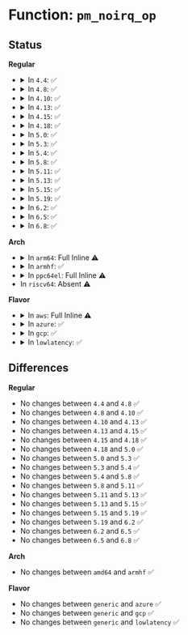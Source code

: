 # Function: <code>pm_noirq_op</code>

## Status
<b>Regular</b>
<ul>
<li>
<details>
<summary>In <code>4.4</code>: ✅</summary>

```c
pm_callback_t pm_noirq_op(const struct dev_pm_ops *ops, pm_message_t state);
```

**Collision:** Unique Static

**Inline:** No

**Transformation:** False

**Instances:**

```
In drivers/base/power/main.c (ffffffff81558440)
Location: drivers/base/power/main.c:319
Inline: False
Direct callers:
  - drivers/base/power/main.c:device_resume_noirq
  - drivers/base/power/main.c:device_resume_noirq
  - drivers/base/power/main.c:device_resume_noirq
  - drivers/base/power/main.c:device_resume_noirq
  - drivers/base/power/main.c:device_resume_noirq
  - drivers/base/power/main.c:__device_suspend_noirq
  - drivers/base/power/main.c:__device_suspend_noirq
  - drivers/base/power/main.c:__device_suspend_noirq
  - drivers/base/power/main.c:__device_suspend_noirq
  - drivers/base/power/main.c:__device_suspend_noirq
```
**Symbols:**

```
ffffffff81558440-ffffffff815584a9: pm_noirq_op (STB_LOCAL)
```
</details>
</li>
<li>
<details>
<summary>In <code>4.8</code>: ✅</summary>

```c
pm_callback_t pm_noirq_op(const struct dev_pm_ops *ops, pm_message_t state);
```

**Collision:** Unique Static

**Inline:** No

**Transformation:** False

**Instances:**

```
In drivers/base/power/main.c (ffffffff815aa550)
Location: drivers/base/power/main.c:321
Inline: False
Direct callers:
  - drivers/base/power/main.c:__device_suspend_noirq
  - drivers/base/power/main.c:__device_suspend_noirq
  - drivers/base/power/main.c:__device_suspend_noirq
  - drivers/base/power/main.c:__device_suspend_noirq
  - drivers/base/power/main.c:__device_suspend_noirq
  - drivers/base/power/main.c:device_resume_noirq
  - drivers/base/power/main.c:device_resume_noirq
  - drivers/base/power/main.c:device_resume_noirq
  - drivers/base/power/main.c:device_resume_noirq
  - drivers/base/power/main.c:device_resume_noirq
```
**Symbols:**

```
ffffffff815aa550-ffffffff815aa5b9: pm_noirq_op (STB_LOCAL)
```
</details>
</li>
<li>
<details>
<summary>In <code>4.10</code>: ✅</summary>

```c
pm_callback_t pm_noirq_op(const struct dev_pm_ops *ops, pm_message_t state);
```

**Collision:** Unique Static

**Inline:** No

**Transformation:** False

**Instances:**

```
In drivers/base/power/main.c (ffffffff815d9200)
Location: drivers/base/power/main.c:379
Inline: False
Direct callers:
  - drivers/base/power/main.c:__device_suspend_noirq
  - drivers/base/power/main.c:__device_suspend_noirq
  - drivers/base/power/main.c:__device_suspend_noirq
  - drivers/base/power/main.c:__device_suspend_noirq
  - drivers/base/power/main.c:__device_suspend_noirq
  - drivers/base/power/main.c:device_resume_noirq
  - drivers/base/power/main.c:device_resume_noirq
  - drivers/base/power/main.c:device_resume_noirq
  - drivers/base/power/main.c:device_resume_noirq
  - drivers/base/power/main.c:device_resume_noirq
```
**Symbols:**

```
ffffffff815d9200-ffffffff815d9269: pm_noirq_op (STB_LOCAL)
```
</details>
</li>
<li>
<details>
<summary>In <code>4.13</code>: ✅</summary>

```c
pm_callback_t pm_noirq_op(const struct dev_pm_ops *ops, pm_message_t state);
```

**Collision:** Unique Static

**Inline:** No

**Transformation:** False

**Instances:**

```
In drivers/base/power/main.c (ffffffff815edd30)
Location: drivers/base/power/main.c:381
Inline: False
Direct callers:
  - drivers/base/power/main.c:__device_suspend_noirq
  - drivers/base/power/main.c:__device_suspend_noirq
  - drivers/base/power/main.c:__device_suspend_noirq
  - drivers/base/power/main.c:__device_suspend_noirq
  - drivers/base/power/main.c:__device_suspend_noirq
  - drivers/base/power/main.c:device_resume_noirq
  - drivers/base/power/main.c:device_resume_noirq
  - drivers/base/power/main.c:device_resume_noirq
  - drivers/base/power/main.c:device_resume_noirq
  - drivers/base/power/main.c:device_resume_noirq
```
**Symbols:**

```
ffffffff815edd30-ffffffff815edd99: pm_noirq_op (STB_LOCAL)
```
</details>
</li>
<li>
<details>
<summary>In <code>4.15</code>: ✅</summary>

```c
pm_callback_t pm_noirq_op(const struct dev_pm_ops *ops, pm_message_t state);
```

**Collision:** Unique Static

**Inline:** No

**Transformation:** False

**Instances:**

```
In drivers/base/power/main.c (ffffffff816550e0)
Location: drivers/base/power/main.c:381
Inline: False
Direct callers:
  - drivers/base/power/main.c:__device_suspend_noirq
  - drivers/base/power/main.c:__device_suspend_noirq
  - drivers/base/power/main.c:__device_suspend_noirq
  - drivers/base/power/main.c:__device_suspend_noirq
  - drivers/base/power/main.c:__device_suspend_noirq
  - drivers/base/power/main.c:device_resume_noirq
  - drivers/base/power/main.c:device_resume_noirq
  - drivers/base/power/main.c:device_resume_noirq
  - drivers/base/power/main.c:device_resume_noirq
  - drivers/base/power/main.c:device_resume_noirq
```
**Symbols:**

```
ffffffff816550e0-ffffffff81655149: pm_noirq_op (STB_LOCAL)
```
</details>
</li>
<li>
<details>
<summary>In <code>4.18</code>: ✅</summary>

```c
pm_callback_t pm_noirq_op(const struct dev_pm_ops *ops, pm_message_t state);
```

**Collision:** Unique Static

**Inline:** No

**Transformation:** False

**Instances:**

```
In drivers/base/power/main.c (ffffffff81690a20)
Location: drivers/base/power/main.c:377
Inline: False
Direct callers:
  - drivers/base/power/main.c:__device_suspend_noirq
  - drivers/base/power/main.c:device_resume_noirq
  - drivers/base/power/main.c:dpm_subsys_resume_noirq_cb
  - drivers/base/power/main.c:dpm_subsys_resume_noirq_cb
  - drivers/base/power/main.c:dpm_subsys_resume_noirq_cb
  - drivers/base/power/main.c:dpm_subsys_resume_noirq_cb
```
**Symbols:**

```
ffffffff81690a20-ffffffff81690a8c: pm_noirq_op (STB_LOCAL)
```
</details>
</li>
<li>
<details>
<summary>In <code>5.0</code>: ✅</summary>

```c
pm_callback_t pm_noirq_op(const struct dev_pm_ops *ops, pm_message_t state);
```

**Collision:** Unique Static

**Inline:** No

**Transformation:** False

**Instances:**

```
In drivers/base/power/main.c (ffffffff816b1080)
Location: drivers/base/power/main.c:378
Inline: False
Direct callers:
  - drivers/base/power/main.c:__device_suspend_noirq
  - drivers/base/power/main.c:device_resume_noirq
  - drivers/base/power/main.c:dpm_subsys_resume_noirq_cb
  - drivers/base/power/main.c:dpm_subsys_resume_noirq_cb
  - drivers/base/power/main.c:dpm_subsys_resume_noirq_cb
  - drivers/base/power/main.c:dpm_subsys_resume_noirq_cb
```
**Symbols:**

```
ffffffff816b1080-ffffffff816b10ec: pm_noirq_op (STB_LOCAL)
```
</details>
</li>
<li>
<details>
<summary>In <code>5.3</code>: ✅</summary>

```c
pm_callback_t pm_noirq_op(const struct dev_pm_ops *ops, pm_message_t state);
```

**Collision:** Unique Static

**Inline:** No

**Transformation:** False

**Instances:**

```
In drivers/base/power/main.c (ffffffff816ead30)
Location: drivers/base/power/main.c:385
Inline: False
Direct callers:
  - drivers/base/power/main.c:__device_suspend_noirq
  - drivers/base/power/main.c:dpm_subsys_suspend_noirq_cb
  - drivers/base/power/main.c:dpm_subsys_suspend_noirq_cb
  - drivers/base/power/main.c:dpm_subsys_suspend_noirq_cb
  - drivers/base/power/main.c:dpm_subsys_suspend_noirq_cb
  - drivers/base/power/main.c:device_resume_noirq
  - drivers/base/power/main.c:dpm_subsys_resume_noirq_cb
  - drivers/base/power/main.c:dpm_subsys_resume_noirq_cb
  - drivers/base/power/main.c:dpm_subsys_resume_noirq_cb
  - drivers/base/power/main.c:dpm_subsys_resume_noirq_cb
```
**Symbols:**

```
ffffffff816ead30-ffffffff816ead9c: pm_noirq_op (STB_LOCAL)
```
</details>
</li>
<li>
<details>
<summary>In <code>5.4</code>: ✅</summary>

```c
pm_callback_t pm_noirq_op(const struct dev_pm_ops *ops, pm_message_t state);
```

**Collision:** Unique Static

**Inline:** No

**Transformation:** False

**Instances:**

```
In drivers/base/power/main.c (ffffffff8170ed70)
Location: drivers/base/power/main.c:413
Inline: False
Direct callers:
  - drivers/base/power/main.c:__device_suspend_noirq
  - drivers/base/power/main.c:dpm_subsys_suspend_noirq_cb
  - drivers/base/power/main.c:dpm_subsys_suspend_noirq_cb
  - drivers/base/power/main.c:dpm_subsys_suspend_noirq_cb
  - drivers/base/power/main.c:dpm_subsys_suspend_noirq_cb
  - drivers/base/power/main.c:device_resume_noirq
  - drivers/base/power/main.c:dpm_subsys_resume_noirq_cb
  - drivers/base/power/main.c:dpm_subsys_resume_noirq_cb
  - drivers/base/power/main.c:dpm_subsys_resume_noirq_cb
  - drivers/base/power/main.c:dpm_subsys_resume_noirq_cb
```
**Symbols:**

```
ffffffff8170ed70-ffffffff8170eddc: pm_noirq_op (STB_LOCAL)
```
</details>
</li>
<li>
<details>
<summary>In <code>5.8</code>: ✅</summary>

```c
pm_callback_t pm_noirq_op(const struct dev_pm_ops *ops, pm_message_t state);
```

**Collision:** Unique Static

**Inline:** No

**Transformation:** False

**Instances:**

```
In drivers/base/power/main.c (ffffffff817ca770)
Location: drivers/base/power/main.c:417
Inline: False
Direct callers:
  - drivers/base/power/main.c:__device_suspend_noirq
  - drivers/base/power/main.c:__device_suspend_noirq
  - drivers/base/power/main.c:__device_suspend_noirq
  - drivers/base/power/main.c:__device_suspend_noirq
  - drivers/base/power/main.c:__device_suspend_noirq
  - drivers/base/power/main.c:device_resume_noirq
  - drivers/base/power/main.c:device_resume_noirq
  - drivers/base/power/main.c:device_resume_noirq
  - drivers/base/power/main.c:device_resume_noirq
  - drivers/base/power/main.c:device_resume_noirq
```
**Symbols:**

```
ffffffff817ca770-ffffffff817ca7dc: pm_noirq_op (STB_LOCAL)
```
</details>
</li>
<li>
<details>
<summary>In <code>5.11</code>: ✅</summary>

```c
pm_callback_t pm_noirq_op(const struct dev_pm_ops *ops, pm_message_t state);
```

**Collision:** Unique Static

**Inline:** No

**Transformation:** False

**Instances:**

```
In drivers/base/power/main.c (ffffffff817df210)
Location: drivers/base/power/main.c:416
Inline: False
Direct callers:
  - drivers/base/power/main.c:__device_suspend_noirq
  - drivers/base/power/main.c:__device_suspend_noirq
  - drivers/base/power/main.c:__device_suspend_noirq
  - drivers/base/power/main.c:__device_suspend_noirq
  - drivers/base/power/main.c:__device_suspend_noirq
  - drivers/base/power/main.c:device_resume_noirq
  - drivers/base/power/main.c:device_resume_noirq
  - drivers/base/power/main.c:device_resume_noirq
  - drivers/base/power/main.c:device_resume_noirq
  - drivers/base/power/main.c:device_resume_noirq
```
**Symbols:**

```
ffffffff817df210-ffffffff817df27c: pm_noirq_op (STB_LOCAL)
```
</details>
</li>
<li>
<details>
<summary>In <code>5.13</code>: ✅</summary>

```c
pm_callback_t pm_noirq_op(const struct dev_pm_ops *ops, pm_message_t state);
```

**Collision:** Unique Static

**Inline:** No

**Transformation:** False

**Instances:**

```
In drivers/base/power/main.c (ffffffff817c3610)
Location: drivers/base/power/main.c:417
Inline: False
Direct callers:
  - drivers/base/power/main.c:__device_suspend_noirq
  - drivers/base/power/main.c:__device_suspend_noirq
  - drivers/base/power/main.c:__device_suspend_noirq
  - drivers/base/power/main.c:__device_suspend_noirq
  - drivers/base/power/main.c:__device_suspend_noirq
  - drivers/base/power/main.c:device_resume_noirq
  - drivers/base/power/main.c:device_resume_noirq
  - drivers/base/power/main.c:device_resume_noirq
  - drivers/base/power/main.c:device_resume_noirq
  - drivers/base/power/main.c:device_resume_noirq
```
**Symbols:**

```
ffffffff817c3610-ffffffff817c367c: pm_noirq_op (STB_LOCAL)
```
</details>
</li>
<li>
<details>
<summary>In <code>5.15</code>: ✅</summary>

```c
pm_callback_t pm_noirq_op(const struct dev_pm_ops *ops, pm_message_t state);
```

**Collision:** Unique Static

**Inline:** No

**Transformation:** False

**Instances:**

```
In drivers/base/power/main.c (ffffffff8184d980)
Location: drivers/base/power/main.c:414
Inline: False
Direct callers:
  - drivers/base/power/main.c:__device_suspend_noirq
  - drivers/base/power/main.c:__device_suspend_noirq
  - drivers/base/power/main.c:__device_suspend_noirq
  - drivers/base/power/main.c:__device_suspend_noirq
  - drivers/base/power/main.c:__device_suspend_noirq
  - drivers/base/power/main.c:device_resume_noirq
  - drivers/base/power/main.c:device_resume_noirq
  - drivers/base/power/main.c:device_resume_noirq
  - drivers/base/power/main.c:device_resume_noirq
  - drivers/base/power/main.c:device_resume_noirq
```
**Symbols:**

```
ffffffff8184d980-ffffffff8184d9ec: pm_noirq_op (STB_LOCAL)
```
</details>
</li>
<li>
<details>
<summary>In <code>5.19</code>: ✅</summary>

```c
pm_callback_t pm_noirq_op(const struct dev_pm_ops *ops, pm_message_t state);
```

**Collision:** Unique Static

**Inline:** No

**Transformation:** False

**Instances:**

```
In drivers/base/power/main.c (ffffffff81992f50)
Location: drivers/base/power/main.c:413
Inline: False
Direct callers:
  - drivers/base/power/main.c:__device_suspend_noirq
  - drivers/base/power/main.c:__device_suspend_noirq
  - drivers/base/power/main.c:__device_suspend_noirq
  - drivers/base/power/main.c:__device_suspend_noirq
  - drivers/base/power/main.c:__device_suspend_noirq
  - drivers/base/power/main.c:device_resume_noirq
  - drivers/base/power/main.c:device_resume_noirq
  - drivers/base/power/main.c:device_resume_noirq
  - drivers/base/power/main.c:device_resume_noirq
  - drivers/base/power/main.c:device_resume_noirq
```
**Symbols:**

```
ffffffff81992f50-ffffffff81992ff8: pm_noirq_op (STB_LOCAL)
```
</details>
</li>
<li>
<details>
<summary>In <code>6.2</code>: ✅</summary>

```c
pm_callback_t pm_noirq_op(const struct dev_pm_ops *ops, pm_message_t state);
```

**Collision:** Unique Static

**Inline:** No

**Transformation:** False

**Instances:**

```
In drivers/base/power/main.c (ffffffff81b03530)
Location: drivers/base/power/main.c:413
Inline: False
Direct callers:
  - drivers/base/power/main.c:__device_suspend_noirq
  - drivers/base/power/main.c:__device_suspend_noirq
  - drivers/base/power/main.c:__device_suspend_noirq
  - drivers/base/power/main.c:__device_suspend_noirq
  - drivers/base/power/main.c:__device_suspend_noirq
  - drivers/base/power/main.c:device_resume_noirq
  - drivers/base/power/main.c:device_resume_noirq
  - drivers/base/power/main.c:device_resume_noirq
  - drivers/base/power/main.c:device_resume_noirq
  - drivers/base/power/main.c:device_resume_noirq
```
**Symbols:**

```
ffffffff81b03530-ffffffff81b035d8: pm_noirq_op (STB_LOCAL)
```
</details>
</li>
<li>
<details>
<summary>In <code>6.5</code>: ✅</summary>

```c
pm_callback_t pm_noirq_op(const struct dev_pm_ops *ops, pm_message_t state);
```

**Collision:** Unique Static

**Inline:** No

**Transformation:** False

**Instances:**

```
In drivers/base/power/main.c (ffffffff81b51520)
Location: drivers/base/power/main.c:413
Inline: False
Direct callers:
  - drivers/base/power/main.c:__device_suspend_noirq
  - drivers/base/power/main.c:__device_suspend_noirq
  - drivers/base/power/main.c:__device_suspend_noirq
  - drivers/base/power/main.c:__device_suspend_noirq
  - drivers/base/power/main.c:__device_suspend_noirq
  - drivers/base/power/main.c:device_resume_noirq
  - drivers/base/power/main.c:device_resume_noirq
  - drivers/base/power/main.c:device_resume_noirq
  - drivers/base/power/main.c:device_resume_noirq
  - drivers/base/power/main.c:device_resume_noirq
```
**Symbols:**

```
ffffffff81b51520-ffffffff81b515c8: pm_noirq_op (STB_LOCAL)
```
</details>
</li>
<li>
<details>
<summary>In <code>6.8</code>: ✅</summary>

```c
pm_callback_t pm_noirq_op(const struct dev_pm_ops *ops, pm_message_t state);
```

**Collision:** Unique Static

**Inline:** No

**Transformation:** False

**Instances:**

```
In drivers/base/power/main.c (ffffffff81ba9b10)
Location: drivers/base/power/main.c:413
Inline: False
Direct callers:
  - drivers/base/power/main.c:__device_suspend_noirq
  - drivers/base/power/main.c:__device_suspend_noirq
  - drivers/base/power/main.c:__device_suspend_noirq
  - drivers/base/power/main.c:__device_suspend_noirq
  - drivers/base/power/main.c:__device_suspend_noirq
  - drivers/base/power/main.c:device_resume_noirq
  - drivers/base/power/main.c:device_resume_noirq
  - drivers/base/power/main.c:device_resume_noirq
  - drivers/base/power/main.c:device_resume_noirq
  - drivers/base/power/main.c:device_resume_noirq
```
**Symbols:**

```
ffffffff81ba9b10-ffffffff81ba9bb8: pm_noirq_op (STB_LOCAL)
```
</details>
</li>
</ul>
<b>Arch</b>
<ul>
<li>
<details>
<summary>In <code>arm64</code>: Full Inline ⚠️</summary>

**Collision:** Unique Static

**Inline:** Full

**Transformation:** False

**Instances:**

```
In drivers/base/power/main.c (ffff800010900684)
Location: drivers/base/power/main.c:413
Inline: True
Inline callers:
  - drivers/base/power/main.c:__device_suspend_noirq
  - drivers/base/power/main.c:device_resume_noirq
  - drivers/base/power/main.c:dpm_subsys_resume_noirq_cb
  - drivers/base/power/main.c:dpm_subsys_resume_noirq_cb
  - drivers/base/power/main.c:dpm_subsys_resume_noirq_cb
  - drivers/base/power/main.c:dpm_subsys_resume_noirq_cb
```
</details>
</li>
<li>
<details>
<summary>In <code>armhf</code>: ✅</summary>

```c
pm_callback_t pm_noirq_op(const struct dev_pm_ops *ops, pm_message_t state);
```

**Collision:** Unique Static

**Inline:** No

**Transformation:** False

**Instances:**

```
In drivers/base/power/main.c (c09e96cc)
Location: drivers/base/power/main.c:413
Inline: False
Direct callers:
  - drivers/base/power/main.c:__device_suspend_noirq
  - drivers/base/power/main.c:device_resume_noirq
  - drivers/base/power/main.c:dpm_subsys_resume_noirq_cb
  - drivers/base/power/main.c:dpm_subsys_resume_noirq_cb
  - drivers/base/power/main.c:dpm_subsys_resume_noirq_cb
  - drivers/base/power/main.c:dpm_subsys_resume_noirq_cb
```
**Symbols:**

```
c09e96cc-c09e97c8: pm_noirq_op (STB_LOCAL)
```
</details>
</li>
<li>
<details>
<summary>In <code>ppc64el</code>: Full Inline ⚠️</summary>

**Collision:** Unique Static

**Inline:** Full

**Transformation:** False

**Instances:**

```
In drivers/base/power/main.c (c00000000099dec8)
Location: drivers/base/power/main.c:413
Inline: True
Inline callers:
  - drivers/base/power/main.c:__device_suspend_noirq
  - drivers/base/power/main.c:dpm_subsys_suspend_noirq_cb
  - drivers/base/power/main.c:dpm_subsys_suspend_noirq_cb
  - drivers/base/power/main.c:dpm_subsys_suspend_noirq_cb
  - drivers/base/power/main.c:dpm_subsys_suspend_noirq_cb
  - drivers/base/power/main.c:device_resume_noirq
  - drivers/base/power/main.c:dpm_subsys_resume_noirq_cb
  - drivers/base/power/main.c:dpm_subsys_resume_noirq_cb
  - drivers/base/power/main.c:dpm_subsys_resume_noirq_cb
  - drivers/base/power/main.c:dpm_subsys_resume_noirq_cb
```
</details>
</li>
<li>
In <code>riscv64</code>: Absent ⚠️
</li>
</ul>
<b>Flavor</b>
<ul>
<li>
<details>
<summary>In <code>aws</code>: Full Inline ⚠️</summary>

**Collision:** Unique Static

**Inline:** Full

**Transformation:** False

**Instances:**

```
In drivers/base/power/main.c (ffffffff816d60c2)
Location: drivers/base/power/main.c:413
Inline: True
Inline callers:
  - drivers/base/power/main.c:__device_suspend_noirq
  - drivers/base/power/main.c:dpm_subsys_suspend_noirq_cb
  - drivers/base/power/main.c:dpm_subsys_suspend_noirq_cb
  - drivers/base/power/main.c:dpm_subsys_suspend_noirq_cb
  - drivers/base/power/main.c:dpm_subsys_suspend_noirq_cb
  - drivers/base/power/main.c:device_resume_noirq
  - drivers/base/power/main.c:dpm_subsys_resume_noirq_cb
  - drivers/base/power/main.c:dpm_subsys_resume_noirq_cb
  - drivers/base/power/main.c:dpm_subsys_resume_noirq_cb
  - drivers/base/power/main.c:dpm_subsys_resume_noirq_cb
```
</details>
</li>
<li>
<details>
<summary>In <code>azure</code>: ✅</summary>

```c
pm_callback_t pm_noirq_op(const struct dev_pm_ops *ops, pm_message_t state);
```

**Collision:** Unique Static

**Inline:** No

**Transformation:** False

**Instances:**

```
In drivers/base/power/main.c (ffffffff816af760)
Location: drivers/base/power/main.c:413
Inline: False
Direct callers:
  - drivers/base/power/main.c:__device_suspend_noirq
  - drivers/base/power/main.c:dpm_subsys_suspend_noirq_cb
  - drivers/base/power/main.c:dpm_subsys_suspend_noirq_cb
  - drivers/base/power/main.c:dpm_subsys_suspend_noirq_cb
  - drivers/base/power/main.c:dpm_subsys_suspend_noirq_cb
  - drivers/base/power/main.c:device_resume_noirq
  - drivers/base/power/main.c:dpm_subsys_resume_noirq_cb
  - drivers/base/power/main.c:dpm_subsys_resume_noirq_cb
  - drivers/base/power/main.c:dpm_subsys_resume_noirq_cb
  - drivers/base/power/main.c:dpm_subsys_resume_noirq_cb
```
**Symbols:**

```
ffffffff816af760-ffffffff816af7cc: pm_noirq_op (STB_LOCAL)
```
</details>
</li>
<li>
<details>
<summary>In <code>gcp</code>: ✅</summary>

```c
pm_callback_t pm_noirq_op(const struct dev_pm_ops *ops, pm_message_t state);
```

**Collision:** Unique Static

**Inline:** No

**Transformation:** False

**Instances:**

```
In drivers/base/power/main.c (ffffffff81702a30)
Location: drivers/base/power/main.c:413
Inline: False
Direct callers:
  - drivers/base/power/main.c:__device_suspend_noirq
  - drivers/base/power/main.c:dpm_subsys_suspend_noirq_cb
  - drivers/base/power/main.c:dpm_subsys_suspend_noirq_cb
  - drivers/base/power/main.c:dpm_subsys_suspend_noirq_cb
  - drivers/base/power/main.c:dpm_subsys_suspend_noirq_cb
  - drivers/base/power/main.c:device_resume_noirq
  - drivers/base/power/main.c:dpm_subsys_resume_noirq_cb
  - drivers/base/power/main.c:dpm_subsys_resume_noirq_cb
  - drivers/base/power/main.c:dpm_subsys_resume_noirq_cb
  - drivers/base/power/main.c:dpm_subsys_resume_noirq_cb
```
**Symbols:**

```
ffffffff81702a30-ffffffff81702a9c: pm_noirq_op (STB_LOCAL)
```
</details>
</li>
<li>
<details>
<summary>In <code>lowlatency</code>: ✅</summary>

```c
pm_callback_t pm_noirq_op(const struct dev_pm_ops *ops, pm_message_t state);
```

**Collision:** Unique Static

**Inline:** No

**Transformation:** False

**Instances:**

```
In drivers/base/power/main.c (ffffffff8171d250)
Location: drivers/base/power/main.c:413
Inline: False
Direct callers:
  - drivers/base/power/main.c:__device_suspend_noirq
  - drivers/base/power/main.c:dpm_subsys_suspend_noirq_cb
  - drivers/base/power/main.c:dpm_subsys_suspend_noirq_cb
  - drivers/base/power/main.c:dpm_subsys_suspend_noirq_cb
  - drivers/base/power/main.c:dpm_subsys_suspend_noirq_cb
  - drivers/base/power/main.c:device_resume_noirq
  - drivers/base/power/main.c:dpm_subsys_resume_noirq_cb
  - drivers/base/power/main.c:dpm_subsys_resume_noirq_cb
  - drivers/base/power/main.c:dpm_subsys_resume_noirq_cb
  - drivers/base/power/main.c:dpm_subsys_resume_noirq_cb
```
**Symbols:**

```
ffffffff8171d250-ffffffff8171d2bc: pm_noirq_op (STB_LOCAL)
```
</details>
</li>
</ul>

## Differences
<b>Regular</b>
<ul>
<li>
No changes between <code>4.4</code> and <code>4.8</code> ✅
</li>
<li>
No changes between <code>4.8</code> and <code>4.10</code> ✅
</li>
<li>
No changes between <code>4.10</code> and <code>4.13</code> ✅
</li>
<li>
No changes between <code>4.13</code> and <code>4.15</code> ✅
</li>
<li>
No changes between <code>4.15</code> and <code>4.18</code> ✅
</li>
<li>
No changes between <code>4.18</code> and <code>5.0</code> ✅
</li>
<li>
No changes between <code>5.0</code> and <code>5.3</code> ✅
</li>
<li>
No changes between <code>5.3</code> and <code>5.4</code> ✅
</li>
<li>
No changes between <code>5.4</code> and <code>5.8</code> ✅
</li>
<li>
No changes between <code>5.8</code> and <code>5.11</code> ✅
</li>
<li>
No changes between <code>5.11</code> and <code>5.13</code> ✅
</li>
<li>
No changes between <code>5.13</code> and <code>5.15</code> ✅
</li>
<li>
No changes between <code>5.15</code> and <code>5.19</code> ✅
</li>
<li>
No changes between <code>5.19</code> and <code>6.2</code> ✅
</li>
<li>
No changes between <code>6.2</code> and <code>6.5</code> ✅
</li>
<li>
No changes between <code>6.5</code> and <code>6.8</code> ✅
</li>
</ul>
<b>Arch</b>
<ul>
<li>
No changes between <code>amd64</code> and <code>armhf</code> ✅
</li>
</ul>
<b>Flavor</b>
<ul>
<li>
No changes between <code>generic</code> and <code>azure</code> ✅
</li>
<li>
No changes between <code>generic</code> and <code>gcp</code> ✅
</li>
<li>
No changes between <code>generic</code> and <code>lowlatency</code> ✅
</li>
</ul>
